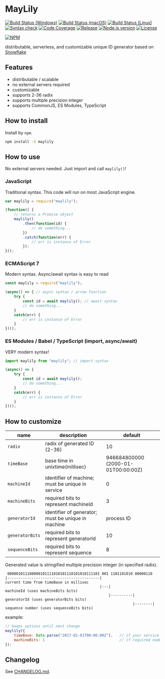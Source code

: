 # MayLily

[![Build Status (Windows)][image-build-windows]][link-build-windows]
[![Build Status (macOS)][image-build-macos]][link-build-macos]
[![Build Status (Linux)][image-build-linux]][link-build-linux]
[![Syntax check][image-syntax-check]][link-syntax-check]
[![Code Coverage][image-code-coverage]][link-code-coverage]
[![Release][image-release]][link-release]
[![Node.js version][image-engine]][link-engine]
[![License][image-license]][link-license]

[![NPM][image-npm]][link-npm]

distributable, serverless, and customizable unique ID generator based on [Snowflake](https://github.com/twitter/snowflake/tree/snowflake-2010/)

## Features

* distributable / scalable
* no external servers required
* customizable
* supports 2-36 radix
* supports multiple precision integer
* supports CommonJS, ES Modules, TypeScript

## How to install

Install by `npm`.

```bash
npm install -S maylily
```

## How to use

No external servers needed.
Just import and call `maylily()`!

### JavaScript

Traditional syntax.
This code will run on most JavaScript engine.

```javascript
var maylily = require("maylily");

(function() {
    // returns a Promise object
    maylily()
        .then(function(id) {
            // do something...
        })
        .catch(function(err) {
            // err is instance of Error
        });
}();
```

### ECMAScript 7

Modern syntax.
Async/await syntax is easy to read

```javascript
const maylily = require("maylily");

(async() => { // async syntax / arrow function
    try {
        const id = await maylily(); // await syntax
        // do something...
    }
    catch(err) {
        // err is instance of Error
    }
})();
```

### ES Modules / Babel / TypeScript (import, async/await)

VERY modern syntax!

```javascript
import maylily from "maylily"; // import syntax

(async() => {
    try {
        const id = await maylily();
        // do something...
    }
    catch(err) {
        // err is instance of Error
    }
})();
```

## How to customize

| name | description | default |
|------|-------------|---------|
| `radix` | radix of generated ID (2-36) | 10 |
| `timeBase` | base time in unixtime(millisec) | 946684800000 (2000-01-01T00:00:00Z) |
| `machineId` | identifier of machine; must be unique in service | 0 |
| `machineBits` | required bits to represent machineId | 3 |
| `generatorId` | identifier of generator; must be unique in machine | process ID |
| `generatorBits` | required bits to represent generatorId | 10 |
| `sequenceBits` | required bits to represent sequence | 8 |

Generated value is stringified multiple precision integer (in specified radix).

```
 000001011100000101111010101110101010111101 001 1101101010 00000110
|------------------------------------------|                         current time from timeBase in millisec
                                           |---|                     machineId (uses machineBits bits)
                                               |----------|          generatorId (uses generatorBits bits)
                                                          |--------| sequence number (uses sequenceBits bits)
```

example:

```javascript
// keeps options until next change
maylily({
    timeBase: Date.parse("2017-01-01T00:00:00Z"),   // if your service starts in 2017, this is enough.
    machineBits: 1                                  // if required number machines are up to 2, this is enough.
});
```

## Changelog

See [CHANGELOG.md](CHANGELOG.md).

[image-build-windows]: https://github.com/shimataro/maylily/workflows/Windows/badge.svg
[link-build-windows]: https://github.com/shimataro/maylily
[image-build-macos]: https://github.com/shimataro/maylily/workflows/macOS/badge.svg
[link-build-macos]: https://github.com/shimataro/maylily
[image-build-linux]: https://github.com/shimataro/maylily/workflows/Linux/badge.svg
[link-build-linux]: https://github.com/shimataro/maylily
[image-syntax-check]: https://github.com/shimataro/maylily/workflows/Syntax%20check/badge.svg
[link-syntax-check]: https://github.com/shimataro/maylily
[image-code-coverage]: https://img.shields.io/codecov/c/github/shimataro/maylily/master.svg
[link-code-coverage]: https://codecov.io/gh/shimataro/maylily
[image-release]: https://img.shields.io/github/release/shimataro/maylily.svg
[link-release]: https://github.com/shimataro/maylily/releases
[image-engine]: https://img.shields.io/node/v/maylily.svg
[link-engine]: https://nodejs.org/
[image-license]: https://img.shields.io/github/license/shimataro/maylily.svg
[link-license]: ./LICENSE
[image-npm]: https://nodei.co/npm/maylily.svg?downloads=true&downloadRank=true&stars=true
[link-npm]: https://nodei.co/npm/maylily/
